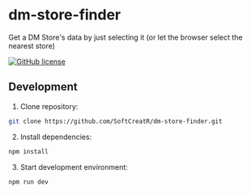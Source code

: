 # dm-store-finder
Get a DM Store's data by just selecting it (or let the browser select the nearest store)

[![GitHub license](https://img.shields.io/github/license/SoftCreatR/dm-store-finder)](https://github.com/SoftCreatR/dm-store-finder/blob/main/LICENSE)

## Development

1. Clone repository:

```bash
git clone https://github.com/SoftCreatR/dm-store-finder.git
```

2. Install dependencies:

```bash
npm install
```

3. Start development environment:

```bash
npm run dev
```

